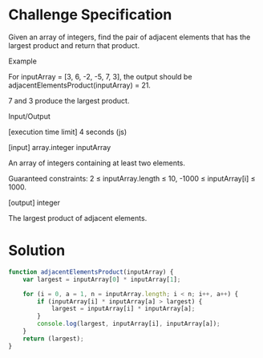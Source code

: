 # Challenge Specification
Given an array of integers, find the pair of adjacent elements that has the largest product and return that product.

Example

For inputArray = [3, 6, -2, -5, 7, 3], the output should be
adjacentElementsProduct(inputArray) = 21.

7 and 3 produce the largest product.

Input/Output

[execution time limit] 4 seconds (js)

[input] array.integer inputArray

An array of integers containing at least two elements.

Guaranteed constraints:
2 ≤ inputArray.length ≤ 10,
-1000 ≤ inputArray[i] ≤ 1000.

[output] integer

The largest product of adjacent elements.

# Solution
```javascript
function adjacentElementsProduct(inputArray) {
    var largest = inputArray[0] * inputArray[1];

    for (i = 0, a = 1, n = inputArray.length; i < n; i++, a++) {
        if (inputArray[i] * inputArray[a] > largest) {
            largest = inputArray[i] * inputArray[a];
        }
        console.log(largest, inputArray[i], inputArray[a]);
    }
    return (largest);
}

```
